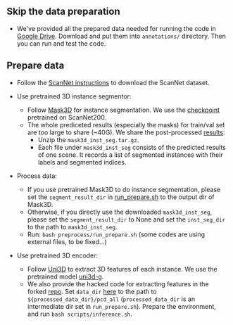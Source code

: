 ## Skip the data preparation

- We've provided all the prepared data needed for running the code in [Google Drive](https://drive.google.com/drive/folders/1feFAsDmeDmx_PVLcuQm8aZFkNuUGz4Gu?usp=sharing). Download and put them into `annotations/` directory. Then you can run and test the code.

## Prepare data

- Follow the [ScanNet instructions](https://github.com/ScanNet/ScanNet) to download the ScanNet dataset.

- Use pretrained 3D instance segmentor:
    - Follow [Mask3D](https://github.com/JonasSchult/Mask3D) for instance segmentation. We use the [checkpoint](https://omnomnom.vision.rwth-aachen.de/data/mask3d/checkpoints/scannet200/scannet200_val.ckpt) pretrained on ScanNet200.
    - The whole prediceted results (especially the masks) for train/val set are too large to share (~40G). We share the post-processed [results](https://drive.google.com/file/d/1eIdmuEBeM4OxJ9dmucZvHK8_4mOhcbEV/view?usp=sharing):
        - Unzip the `mask3d_inst_seg.tar.gz`.
        - Each file under `mask3d_inst_seg` consists of the predicted results of one scene. It records a list of segmented instances with their labels and segmented indices.

- Process data:
    - If you use pretrained Mask3D to do instance segmentation, please set the `segment_result_dir` in [run_prepare.sh](run_prepare.sh) to the output dir of Mask3D.
    - Otherwise, if you directly use the downloaded `mask3d_inst_seg`, please set the `segment_result_dir` to None and set the `inst_seg_dir` to the path to `mask3d_inst_seg`.
    - Run: `bash preprocess/run_prepare.sh` (some codes are using external files, to be fixed...)

- Use pretrained 3D encoder:
    - Follow [Uni3D](https://github.com/baaivision/Uni3D?tab=readme-ov-file) to extract 3D features of each instance. We use the pretrained model [uni3d-g](https://huggingface.co/BAAI/Uni3D/blob/main/modelzoo/uni3d-g/model.pt).
    - We also provide the hacked code for extracting features in the forked [repo](https://github.com/ZzZZCHS/Uni3D). Set `data_dir` [here](https://github.com/ZzZZCHS/Uni3D/blob/main/main.py#L620) to the path to `${processed_data_dir}/pcd_all` (`processed_data_dir` is an intermediate dir set in `run_prepare.sh`). Prepare the environment, and run `bash scripts/inference.sh`.
